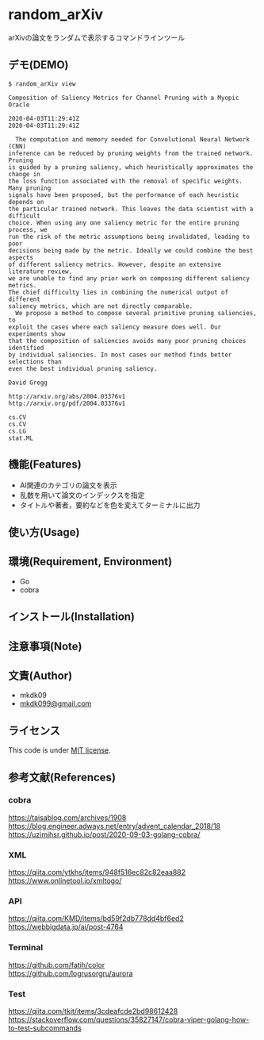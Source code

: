 # random_arXiv
arXivの論文をランダムで表示するコマンドラインツール 

## デモ(DEMO)
```
$ random_arXiv view
```

```
Composition of Saliency Metrics for Channel Pruning with a Myopic Oracle

2020-04-03T11:29:41Z
2020-04-03T11:29:41Z

  The computation and memory needed for Convolutional Neural Network (CNN)
inference can be reduced by pruning weights from the trained network. Pruning
is guided by a pruning saliency, which heuristically approximates the change in
the loss function associated with the removal of specific weights. Many pruning
signals have been proposed, but the performance of each heuristic depends on
the particular trained network. This leaves the data scientist with a difficult
choice. When using any one saliency metric for the entire pruning process, we
run the risk of the metric assumptions being invalidated, leading to poor
decisions being made by the metric. Ideally we could combine the best aspects
of different saliency metrics. However, despite an extensive literature review,
we are unable to find any prior work on composing different saliency metrics.
The chief difficulty lies in combining the numerical output of different
saliency metrics, which are not directly comparable.
  We propose a method to compose several primitive pruning saliencies, to
exploit the cases where each saliency measure does well. Our experiments show
that the composition of saliencies avoids many poor pruning choices identified
by individual saliencies. In most cases our method finds better selections than
even the best individual pruning saliency.

David Gregg

http://arxiv.org/abs/2004.03376v1
http://arxiv.org/pdf/2004.03376v1

cs.CV
cs.CV
cs.LG
stat.ML
```

## 機能(Features)
* AI関連のカテゴリの論文を表示
* 乱数を用いて論文のインデックスを指定
* タイトルや著者，要約などを色を変えてターミナルに出力

## 使い方(Usage)

## 環境(Requirement, Environment)
* Go
* cobra

## インストール(Installation)

## 注意事項(Note)

## 文責(Author)
* mkdk09
* mkdk099@gmail.com

## ライセンス
This code is under [MIT license](https://en.wikipedia.org/wiki/MIT_License).

## 参考文献(References)
### cobra
https://taisablog.com/archives/1908  
https://blog.engineer.adways.net/entry/advent_calendar_2018/18  
https://uzimihsr.github.io/post/2020-09-03-golang-cobra/  
### XML
https://qiita.com/ytkhs/items/948f516ec82c82eaa882  
https://www.onlinetool.io/xmltogo/  
### API
https://qiita.com/KMD/items/bd59f2db778dd4bf6ed2  
https://webbigdata.jp/ai/post-4764  
### Terminal
https://github.com/fatih/color  
https://github.com/logrusorgru/aurora  
### Test
https://qiita.com/tkit/items/3cdeafcde2bd98612428  
https://stackoverflow.com/questions/35827147/cobra-viper-golang-how-to-test-subcommands  

